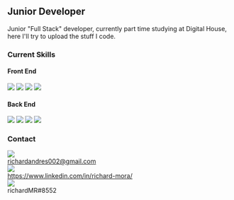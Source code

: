 ## Junior Developer
Junior "Full Stack" developer, currently part time studying at Digital House, here I'll try to upload the stuff I code.
### Current Skills
#### Front End 
<img src="https://img.shields.io/badge/HTML5-E34F26?style=for-the-badge&logo=html5&logoColor=white"/> 
<img src="https://img.shields.io/badge/CSS3-1572B6?style=for-the-badge&logo=css3&logoColor=white"/>
<img src="https://img.shields.io/badge/JavaScript-323330?style=for-the-badge&logo=javascript&logoColor=F7DF1E"/>
<img src="https://img.shields.io/badge/React-20232A?style=for-the-badge&logo=react&logoColor=61DAFB"/>

#### Back End
<img src="https://img.shields.io/badge/Java-ED8B00?style=for-the-badge&logo=java&logoColor=white"/>
<img src="https://img.shields.io/badge/Spring-6DB33F?style=for-the-badge&logo=spring&logoColor=white"/>
<img src="https://img.shields.io/badge/Spring_Boot-F2F4F9?style=for-the-badge&logo=spring-boot"/>
<img src="https://img.shields.io/badge/MySQL-005C84?style=for-the-badge&logo=mysql&logoColor=white"/>

### Contact
<img src="https://img.shields.io/badge/Gmail-D14836?style=for-the-badge&logo=gmail&logoColor=white"/> <br> richardandres002@gmail.com <br>
<img src="https://img.shields.io/badge/LinkedIn-0077B5?style=for-the-badge&logo=linkedin&logoColor=white"/> <br> https://www.linkedin.com/in/richard-mora/ <br>
<img src="https://img.shields.io/badge/Discord-5865F2?style=for-the-badge&logo=discord&logoColor=white"/> <br> richardMR#8552


